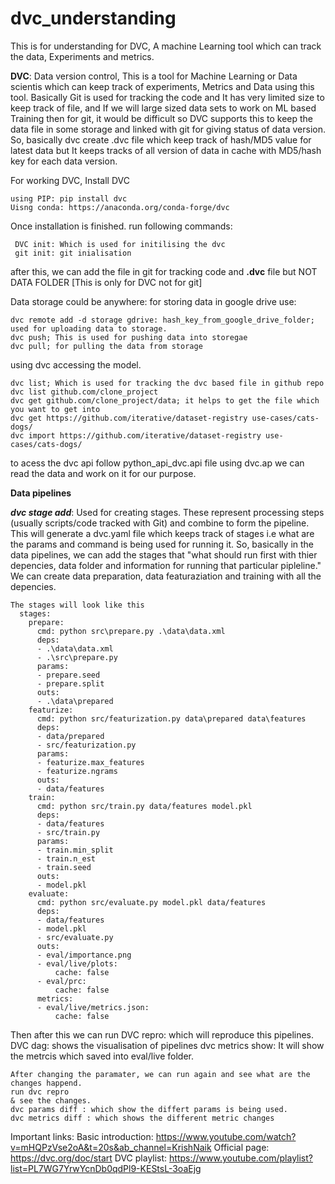 # dvc_understanding
This is for understanding for DVC, A machine Learning tool which can track the data, Experiments and metrics.


**DVC**: Data version control, This is a tool for Machine Learning or Data scientis which can keep track of experiments, Metrics and Data using this tool. Basically Git is used for tracking the code and It has very limited size to keep track of file, and If we will large sized data sets to work on ML based Training then for git, it would be difficult so DVC supports this to keep the data file in some storage and linked with git for giving status of data version.
So, basically dvc create .dvc file which keep track of hash/MD5 value for latest data but It keeps tracks of all version of data in cache with MD5/hash key for each data version.

For working DVC, Install DVC 

    using PIP: pip install dvc
    Uisng conda: https://anaconda.org/conda-forge/dvc

Once installation is finished.
run following commands:

     DVC init: Which is used for initilising the dvc
     git init: git inialisation

after this, we can add the file in git for tracking code and **.dvc** file but NOT DATA FOLDER [This is only for DVC not for git]

Data storage could be anywhere: for storing data in google drive use:

    dvc remote add -d storage gdrive: hash_key_from_google_drive_folder; used for uploading data to storage.
    dvc push; This is used for pushing data into storegae
    dvc pull; for pulling the data from storage

using dvc accessing the model.

    dvc list; Which is used for tracking the dvc based file in github repo
    dvc list github.com/clone_project
    dvc get github.com/clone_project/data; it helps to get the file which you want to get into
    dvc get https://github.com/iterative/dataset-registry use-cases/cats-dogs/
    dvc import https://github.com/iterative/dataset-registry use-cases/cats-dogs/

to acess the dvc api
    follow python_api_dvc.api file
    using dvc.ap we can read the data and work on it for our purpose.

**Data pipelines**

  ***dvc stage add***: Used for creating stages. These represent processing steps (usually scripts/code tracked with Git) and combine to form the pipeline. This will generate a dvc.yaml file which keeps track of stages i.e what are the params and command is being used for running it.
  So, basically in the data pipelines, we can add the stages that "what should run first with thier depencies, data folder and information for running that particular pipleline."
  We can create data preparation, data featuraziation and training with all the depencies.

    The stages will look like this
      stages:
        prepare:
          cmd: python src\prepare.py .\data\data.xml
          deps:
          - .\data\data.xml
          - .\src\prepare.py
          params:
          - prepare.seed
          - prepare.split
          outs:
          - .\data\prepared
        featurize:
          cmd: python src/featurization.py data\prepared data\features
          deps:
          - data/prepared
          - src/featurization.py
          params:
          - featurize.max_features
          - featurize.ngrams
          outs:
          - data/features
        train:
          cmd: python src/train.py data/features model.pkl
          deps:
          - data/features
          - src/train.py
          params:
          - train.min_split
          - train.n_est
          - train.seed
          outs:
          - model.pkl
        evaluate:
          cmd: python src/evaluate.py model.pkl data/features
          deps:
          - data/features
          - model.pkl
          - src/evaluate.py
          outs:
          - eval/importance.png
          - eval/live/plots:
              cache: false
          - eval/prc:
              cache: false
          metrics:
          - eval/live/metrics.json:
              cache: false

   Then after this we can run
    DVC repro: which will reproduce this pipelines.
    DVC dag: shows the visualisation of pipelines
    dvc metrics show: It will show the metrcis which saved into eval/live folder.

    After changing the paramater, we can run again and see what are the changes happend.
    run dvc repro
    & see the changes.
    dvc params diff : which show the differt params is being used.
    dvc metrics diff : which shows the different metric changes


Important links:
Basic introduction: https://www.youtube.com/watch?v=mHQPzVse2oA&t=20s&ab_channel=KrishNaik
Official page: https://dvc.org/doc/start
DVC playlist: https://www.youtube.com/playlist?list=PL7WG7YrwYcnDb0qdPl9-KEStsL-3oaEjg



